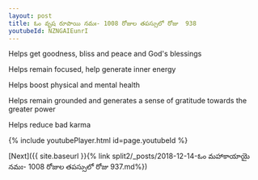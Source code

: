 ```yaml
---
layout: post
title: ఓం వృష రూపాయి నమః- 1008 రోజుల తపస్సులో రోజు  938
youtubeId: NZNGAIEunrI
---
```

 
 
Helps get goodness, bliss and peace and God's blessings
 
Helps remain focused, help generate inner energy 
 
Helps boost physical and mental health 
 
Helps remain grounded and generates a sense of gratitude towards the greater power 
 
Helps reduce bad karma
 
 
 
 


{% include youtubePlayer.html id=page.youtubeId %}
 
[Next]({{ site.baseurl }}{% link  split2/_posts/2018-12-14-ఓం మహాకాయాయై నమః- 1008 రోజుల తపస్సులో రోజు  937.md%})
 
